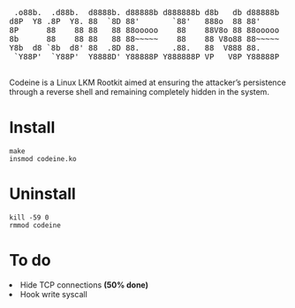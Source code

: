 <pre>
 .o88b.  .d88b.  d8888b. d88888b d888888b d8b   db d88888b 
d8P  Y8 .8P  Y8. 88  `8D 88'       `88'   888o  88 88'     
8P      88    88 88   88 88ooooo    88    88V8o 88 88ooooo 
8b      88    88 88   88 88~~~~~    88    88 V8o88 88~~~~~ 
Y8b  d8 `8b  d8' 88  .8D 88.       .88.   88  V888 88.     
 `Y88P'  `Y88P'  Y8888D' Y88888P Y888888P VP   V8P Y88888P 
 </pre>

Codeine is a Linux LKM Rootkit aimed at ensuring the attacker’s persistence through a reverse shell and remaining completely hidden in the system.

<h1>Install</h1>

 ```
make
insmod codeine.ko
``` 

<h1>Uninstall</h1>

 ```
kill -59 0
rmmod codeine
``` 

<h1>To do</h1>
<li>Hide TCP connections <b>(50% done)</b></li>
<li>Hook write syscall</li>
